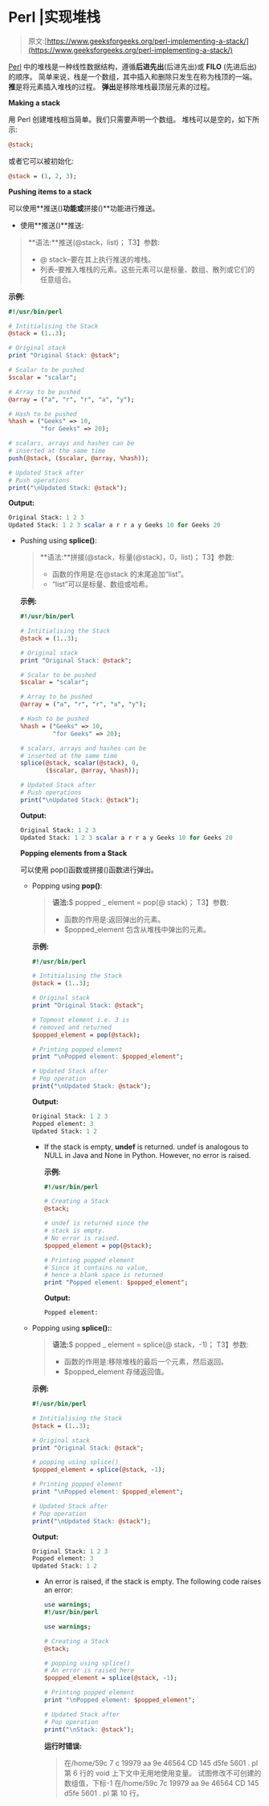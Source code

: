 # Perl |实现堆栈

> 原文:[https://www.geeksforgeeks.org/perl-implementing-a-stack/](https://www.geeksforgeeks.org/perl-implementing-a-stack/)

[Perl](https://www.geeksforgeeks.org/introduction-to-perl/) 中的堆栈是一种线性数据结构，遵循**后进先出**(后进先出)或 **FILO** (先进后出)的顺序。
简单来说，栈是一个数组，其中插入和删除只发生在称为栈顶的一端。
**推**是将元素插入堆栈的过程。
**弹出**是移除堆栈最顶层元素的过程。

**Making a stack**

用 Perl 创建堆栈相当简单。我们只需要声明一个数组。
堆栈可以是空的，如下所示:

```perl
@stack;
```

或者它可以被初始化:

```perl
@stack = (1, 2, 3);
```

**Pushing items to a stack**

可以使用**推送()**功能或**拼接()**功能进行推送。

*   使用**推送()**推送:

> **语法:**推送(@stack，list)；
> T3】参数:
> 
> *   @ stack–要在其上执行推送的堆栈。
> *   列表–要推入堆栈的元素。这些元素可以是标量、数组、散列或它们的任意组合。

**示例:**

```perl
#!/usr/bin/perl

# Intitialising the Stack
@stack = (1..3);

# Original stack
print "Original Stack: @stack";

# Scalar to be pushed
$scalar = "scalar";

# Array to be pushed
@array = ("a", "r", "r", "a", "y");

# Hash to be pushed
%hash = ("Geeks" => 10, 
         "for Geeks" => 20);

# scalars, arrays and hashes can be
# inserted at the same time
push(@stack, ($scalar, @array, %hash)); 

# Updated Stack after 
# Push operations
print("\nUpdated Stack: @stack");
```

**Output:**

```perl
Original Stack: 1 2 3
Updated Stack: 1 2 3 scalar a r r a y Geeks 10 for Geeks 20

```

*   Pushing using **splice()**:

    > **语法:**拼接(@stack，标量(@stack)，0，list)；
    > T3】参数:
    > 
    > *   函数的作用是:在@stack 的末尾追加“list”。
    > *   “list”可以是标量、数组或哈希。

    **示例:**

    ```perl
    #!/usr/bin/perl

    # Intitialising the Stack
    @stack = (1..3);

    # Original stack
    print "Original Stack: @stack";

    # Scalar to be pushed
    $scalar = "scalar";

    # Array to be pushed
    @array = ("a", "r", "r", "a", "y");

    # Hash to be pushed
    %hash = ("Geeks" => 10, 
             "for Geeks" => 20);

    # scalars, arrays and hashes can be
    # inserted at the same time
    splice(@stack, scalar(@stack), 0, 
           ($scalar, @array, %hash));

    # Updated Stack after 
    # Push operations
    print("\nUpdated Stack: @stack");
    ```

    **Output:**

    ```perl
    Original Stack: 1 2 3
    Updated Stack: 1 2 3 scalar a r r a y Geeks 10 for Geeks 20

    ```

    **Popping elements from a Stack**

    可以使用 pop()函数或拼接()函数进行弹出。

    *   Popping using **pop()**:

        > **语法:**$ popped _ element = pop(@ stack)；
        > T3】参数:
        > 
        > *   函数的作用是:返回弹出的元素。
        > *   $popped_element 包含从堆栈中弹出的元素。

        **示例:**

        ```perl
        #!/usr/bin/perl

        # Intitialising the Stack
        @stack = (1..3);

        # Original stack
        print "Original Stack: @stack";

        # Topmost element i.e. 3 is 
        # removed and returned
        $popped_element = pop(@stack); 

        # Printing popped element
        print "\nPopped element: $popped_element";

        # Updated Stack after 
        # Pop operation
        print("\nUpdated Stack: @stack");
        ```

        **Output:**

        ```perl
        Original Stack: 1 2 3
        Popped element: 3
        Updated Stack: 1 2

        ```

        *   If the stack is empty, **undef** is returned. undef is analogous to NULL in Java and None in Python. However, no error is raised.

            **示例:**

            ```perl
            #!/usr/bin/perl

            # Creating a Stack
            @stack;

            # undef is returned since the 
            # stack is empty. 
            # No error is raised.
            $popped_element = pop(@stack); 

            # Printing popped element
            # Since it contains no value,
            # hence a blank space is returned
            print "Popped element: $popped_element";
            ```

            **Output:**

            ```perl
            Popped element: 

            ```

    *   Popping using **splice():**:

        > **语法:**$ popped _ element = splice(@ stack，-1)；
        > T3】参数:
        > 
        > *   函数的作用是:移除堆栈的最后一个元素，然后返回。
        > *   $popped_element 存储返回值。

        **示例:**

        ```perl
        #!/usr/bin/perl

        # Intitialising the Stack
        @stack = (1..3);

        # Original stack
        print "Original Stack: @stack";

        # popping using splice()
        $popped_element = splice(@stack, -1);

        # Printing popped element
        print "\nPopped element: $popped_element";

        # Updated Stack after 
        # Pop operation
        print("\nUpdated Stack: @stack");
        ```

        **Output:**

        ```perl
        Original Stack: 1 2 3
        Popped element: 3
        Updated Stack: 1 2

        ```

        *   An error is raised, if the stack is empty. The following code raises an error:

            ```perl
            use warnings;
            #!/usr/bin/perl

            use warnings;

            # Creating a Stack
            @stack;

            # popping using splice()
            # An error is raised here
            $popped_element = splice(@stack, -1); 

            # Printing popped element
            print "\nPopped element: $popped_element";

            # Updated Stack after 
            # Pop operation
            print("\nStack: @stack");
            ```

            **运行时错误:**

            > 在/home/59c 7 c 19979 aa 9e 46564 CD 145 d5fe 5601 . pl 第 6 行的 void 上下文中无用地使用变量。
            > 试图修改不可创建的数组值，下标-1 在/home/59c 7c 19979 aa 9e 46564 CD 145 d5fe 5601 . pl 第 10 行。